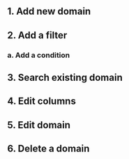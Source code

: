 ## 1. Add new domain
## 2. Add a filter
### a. Add a condition
## 3. Search existing domain
## 4. Edit columns
## 5. Edit domain
## 6. Delete a domain

